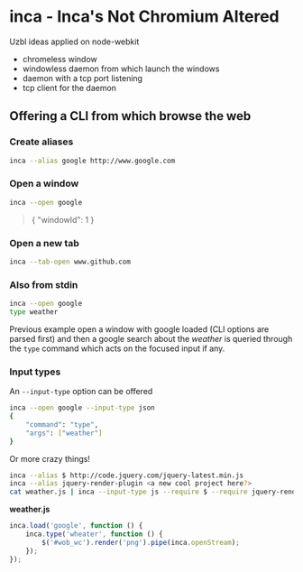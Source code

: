 # inca - Inca's Not Chromium Altered

Uzbl ideas applied on node-webkit

*   chromeless window
*   windowless daemon from which launch the windows
*   daemon with a tcp port listening
*   tcp client for the daemon

## Offering a CLI from which browse the web

### Create aliases

```sh
inca --alias google http://www.google.com
```

### Open a window

```sh
inca --open google
```

>   { "windowId": 1 }

### Open a new tab

```sh
inca --tab-open www.github.com
```

### Also from stdin

```sh
inca --open google
type weather
```

Previous example open a window with google loaded (CLI options are parsed first)
and then a google search about the *weather* is queried through the `type` command
which acts on the focused input if any.


### Input types

An `--input-type` option can be offered

```sh
inca --open google --input-type json
{
    "command": "type",
    "args": ["weather"]
}
```

Or more crazy things!

```sh
inca --alias $ http://code.jquery.com/jquery-latest.min.js
inca --alias jquery-render-plugin <a new cool project here?>
cat weather.js | inca --input-type js --require $ --require jquery-render-plugin
```

**weather.js**

```js
inca.load('google', function () {
    inca.type('wheater', function () {
        $('#wob_wc').render('png').pipe(inca.openStream);
    });
});
```

